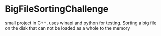 # BigFileSortingChallenge
small project in C++, uses winapi and python for testing. Sorting a big file on the disk that can not be loaded as a whole to the memory
